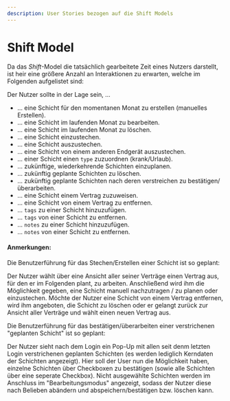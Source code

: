 ```yaml
---
description: User Stories bezogen auf die Shift Models
---
```


# Shift Model

Da das *Shift*-Model die tatsächlich gearbeitete Zeit eines Nutzers darstellt, ist heir eine größere Anzahl an Interaktionen
zu erwarten, welche im Folgenden aufgelistet sind:

Der Nutzer sollte in der Lage sein, ...

* ... eine Schicht für den momentanen Monat zu erstellen (manuelles Erstellen).
* ... eine Schicht im laufenden Monat zu bearbeiten.
* ... eine Schicht im laufenden Monat zu löschen.
* ... eine Schicht einzustechen.
* ... eine Schicht auszustechen.
* ... eine Schicht von einem anderen Endgerät auszustechen.
* ... einer Schicht einen `type` zuzuordnen (krank/Urlaub).
* ... zukünftige, wiederkehrende Schichten einzuplanen.
* ... zukünftig geplante Schichten zu löschen.
* ... zukünftig geplante Schichten nach deren verstreichen zu bestätigen/überarbeiten.
* ... eine Schicht einem Vertrag zuzuweisen.
* ... eine Schicht von einem Vertrag zu entfernen.
* ... `tags` zu einer Schicht hinzuzufügen.
* ... `tags` von einer Schicht zu entfernen.
* ... `notes` zu einer Schicht hinzuzufügen.
* ... `notes` von einer Schicht zu entfernen.


#### Anmerkungen:

Die Benutzerführung für das Stechen/Erstellen einer Schicht ist so geplant: 

Der Nutzer wählt über eine Ansicht aller seiner Verträge einen Vertrag aus, für den er im Folgenden plant, zu arbeiten. Anschließend wird ihm die Möglichkeit gegeben, eine Schicht manuell nachzutragen / zu planen oder einzustechen. Möchte der Nutzer eine Schicht von einem Vertrag entfernen, wird ihm angeboten, die Schicht zu löschen oder er gelangt zurück zur Ansicht aller Verträge und wählt einen neuen Vertrag aus.

Die Benutzerführung für das bestätigen/überarbeiten einer verstrichenen "geplanten Schicht" ist so geplant:

Der Nutzer sieht nach dem Login ein Pop-Up mit allen seit denm letzten Login verstrichenen geplanten Schichten (es werden lediglich Kerndaten der Schichten angezeigt). Hier soll der User nun die Möglichkeit haben, einzelne Schichten über Checkboxen zu bestätigen (sowie alle Schichten über eine seperate Checkbox). Nicht ausgewählte Schichten werden im Anschluss im "Bearbeitungsmodus" angezeigt, sodass der Nutzer diese nach Belieben abändern und abspeichern/bestätigen bzw. löschen kann.

